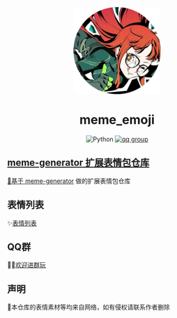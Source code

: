 <div align="center">
<img src="./images/logo.png" width=200 />

# meme_emoji 

<p align="center">
  <img src="https://img.shields.io/badge/python-3.9+-blue.svg" alt="Python">
  <a href="https://qm.qq.com/q/rIIjX5r50k">
    <img src="https://img.shields.io/badge/QQ%E7%BE%A4-123180736-orange" alt="qq group">
</p>
</div>

## meme-generator 扩展表情包仓库

🚀基于  [meme-generator](https://github.com/MemeCrafters/meme-generator) 做的扩展表情包仓库

## 表情列表

✨[表情列表](https://github.com/xiaoruange39/meme-generator/wiki/%E8%A1%A8%E6%83%85%E5%88%97%E8%A1%A8)

## QQ群

👏🏻[欢迎进群玩](https://qm.qq.com/q/8kdJ2Bzf6S)

## 声明

📌本仓库的表情素材等均来自网络，如有侵权请联系作者删除
